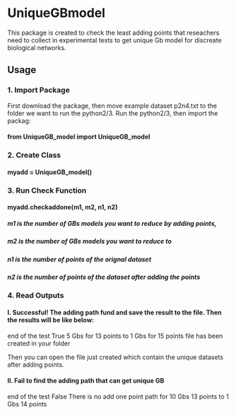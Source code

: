 # UniqueGBmodel

This package is created to check the least adding points that reseachers need to collect in experimental tests to get unique Gb model for discreate biological networks. 

## Usage

### 1. Import Package
First download the package, then move example dataset p2n4.txt to the folder we want to run the python2/3.
Run the python2/3, then import the packag: 
#### from UniqueGB_model import UniqueGB_model

### 2. Create Class

#### myadd = UniqueGB_model()

### 3. Run Check Function

#### myadd.checkaddone(m1, m2, n1, n2)

##### m1 is the number of GBs models you want to reduce by adding points, 
##### m2 is the number of GBs models you want to reduce to 
##### n1 is the number of points of the orignal dataset
##### n2 is the number of points of the dataset after adding the points


### 4. Read Outputs

#### I.  Successful! The adding path fund and save the result to the file. Then the results will be like below:

end of the test
True
5 Gbs for 13 points to 1 Gbs for 15 points
file has been created in your folder


Then you can open the file just created which contain the unique datasets after adding points.

#### II. Fail to find the adding path that can get unique GB

end of the test
False
There is no add one point path for 10 Gbs 13 points to 1 Gbs 14 points


